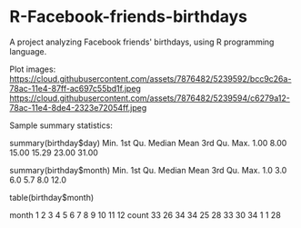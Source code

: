 R-Facebook-friends-birthdays
============================

A project analyzing Facebook friends' birthdays, using R programming language.

Plot images:
https://cloud.githubusercontent.com/assets/7876482/5239592/bcc9c26a-78ac-11e4-87ff-ac697c55bd1f.jpeg
https://cloud.githubusercontent.com/assets/7876482/5239594/c6279a12-78ac-11e4-8de4-2323e72054ff.jpeg

Sample summary statistics:

summary(birthday$day)
Min. 1st Qu. Median Mean  3rd Qu. Max. 
1.00 8.00    15.00  15.29 23.00  31.00

summary(birthday$month)
Min. 1st Qu. Median Mean 3rd Qu. Max. 
1.0  3.0     6.0    5.7   8.0    12.0

table(birthday$month)

month 1  2  3  4  5  6  7  8  9 10 11 12 
count 33 26 34 34 25 28 33 30 34 1 1  28

